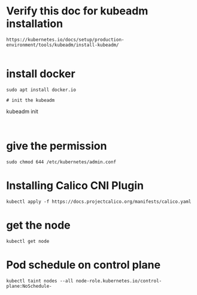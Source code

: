 # Verify this doc  for kubeadm installation

```
https://kubernetes.io/docs/setup/production-environment/tools/kubeadm/install-kubeadm/


```

# install docker 

```
sudo apt install docker.io

# init the kubeadm
```
kubeadm init
```


```

# give the permission

```
sudo chmod 644 /etc/kubernetes/admin.conf
```


# Installing Calico CNI Plugin
```
kubectl apply -f https://docs.projectcalico.org/manifests/calico.yaml
```

# get the node

```
kubectl get node
```


# Pod schedule on control plane

```
kubectl taint nodes --all node-role.kubernetes.io/control-plane:NoSchedule-

```